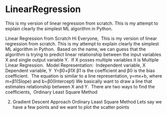 # LinearRegression
This is my version of linear regression from scratch. This is my attempt to explain clearly the simplest ML algorithm in Python.

Linear Regression from Scratch
Hi Everyone, 
This is my version of linear regression from scratch. This is my attempt to explain clearly the simplest ML algorithm in Python. 
Based on the name, we can guess that the algorithm is trying to predict linear relationship between the input variables X and single output variable Y. 
If X posses multiple variables it is Multiple Linear Regression. 
Model Representation: 
Independent variable, X 
Dependent variable, Y 
Y=β0+β1X
β1 is the coefficient and β0 is the bias coefficient. 
The equation is similar to a line representation,
y=mx+b, where m=β1(Slope) and b=β0(Intercept)
We basically want to draw a line that estimates relationship between X and Y. 
There are two ways to find the coefficients, 
Ordinary Least Square Method

2. Gradient Descent Approach
Ordinary Least Square Method
Lets say we have a few points and we want to plot the scatter points

